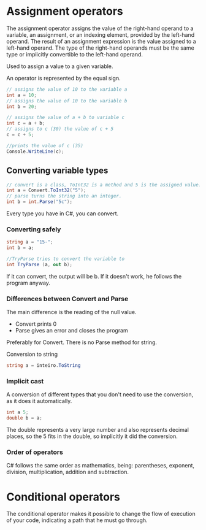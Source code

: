 # Assignment operators

The assignment operator assigns the value of the right-hand operand to a variable, an assignment, or an indexing element, provided by the left-hand operand. The result of an assignment expression is the value assigned to a left-hand operand. The type of the right-hand operands must be the same type or implicitly convertible to the left-hand operand.

Used to assign a value to a given variable.

An operator is represented by the equal sign.

```C#
// assigns the value of 10 to the variable a
int a = 10;
// assigns the value of 10 to the variable b
int b = 20;

// assigns the value of a + b to variable c
int c = a + b;
// assigns to c (30) the value of c + 5
c = c + 5;

//prints the value of c (35)
Console.WriteLine(c);
```

## Converting variable types

```C#
// convert is a class, ToInt32 is a method and 5 is the assigned value.
int a = Convert.ToInt32("5");
// parse turns the string into an integer.
int b = int.Parse("5c");
```

Every type you have in C#, you can convert.

### Converting safely

```C#
string a = "15-";
int b = a;

//TryParse tries to convert the variable to
int TryParse (a, out b);
```
If it can convert, the output will be b. If it doesn't work, he follows the program anyway.

### Differences between Convert and Parse

The main difference is the reading of the null value. 

- Convert prints 0
- Parse gives an error and closes the program

Preferably for Convert.
There is no Parse method for string.

Conversion to string

```C#
string a = inteiro.ToString
```

### Implicit cast

A conversion of different types that you don't need to use the conversion, as it does it automatically.

```C#
int a 5;
double b = a;
```

The double represents a very large number and also represents decimal places, so the 5 fits in the double, so implicitly it did the conversion.

### Order of operators

C# follows the same order as mathematics, being: parentheses, exponent, division, multiplication, addition and subtraction.

# Conditional operators

The conditional operator makes it possible to change the flow of execution of your code, indicating a path that
he must go through.

